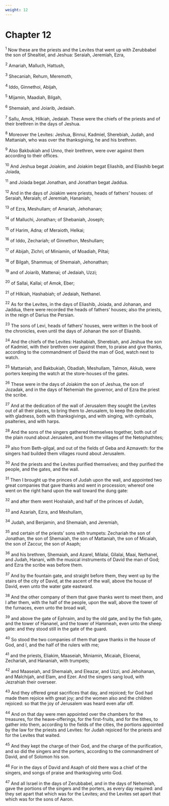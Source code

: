 ```yaml
---
weight: 12
---
```


# Chapter 12

<sup>1</sup> Now these are the priests and the Levites that went up with Zerubbabel the son of Shealtiel, and Jeshua: Seraiah, Jeremiah, Ezra, 

<sup>2</sup> Amariah, Malluch, Hattush, 

<sup>3</sup> Shecaniah, Rehum, Meremoth, 

<sup>4</sup> Iddo, Ginnethoi, Abijah, 

<sup>5</sup> Mijamin, Maadiah, Bilgah, 

<sup>6</sup> Shemaiah, and Joiarib, Jedaiah. 

<sup>7</sup> Sallu, Amok, Hilkiah, Jedaiah. These were the chiefs of the priests and of their brethren in the days of Jeshua. 

<sup>8</sup> Moreover the Levites: Jeshua, Binnui, Kadmiel, Sherebiah, Judah, and Mattaniah, who was over the thanksgiving, he and his brethren. 

<sup>9</sup> Also Bakbukiah and Unno, their brethren, were over against them according to their offices. 

<sup>10</sup> And Jeshua begat Joiakim, and Joiakim begat Eliashib, and Eliashib begat Joiada, 

<sup>11</sup> and Joiada begat Jonathan, and Jonathan begat Jaddua. 

<sup>12</sup> And in the days of Joiakim were priests, heads of fathers’ houses: of Seraiah, Meraiah; of Jeremiah, Hananiah; 

<sup>13</sup> of Ezra, Meshullam; of Amariah, Jehohanan; 

<sup>14</sup> of Malluchi, Jonathan; of Shebaniah, Joseph; 

<sup>15</sup> of Harim, Adna; of Meraioth, Helkai; 

<sup>16</sup> of Iddo, Zechariah; of Ginnethon, Meshullam; 

<sup>17</sup> of Abijah, Zichri; of Miniamin, of Moadiah, Piltai; 

<sup>18</sup> of Bilgah, Shammua; of Shemaiah, Jehonathan; 

<sup>19</sup> and of Joiarib, Mattenai; of Jedaiah, Uzzi; 

<sup>20</sup> of Sallai, Kallai; of Amok, Eber; 

<sup>21</sup> of Hilkiah, Hashabiah; of Jedaiah, Nethanel. 

<sup>22</sup> As for the Levites, in the days of Eliashib, Joiada, and Johanan, and Jaddua, there were recorded the heads of fathers’ houses; also the priests, in the reign of Darius the Persian. 

<sup>23</sup> The sons of Levi, heads of fathers’ houses, were written in the book of the chronicles, even until the days of Johanan the son of Eliashib. 

<sup>24</sup> And the chiefs of the Levites: Hashabiah, Sherebiah, and Jeshua the son of Kadmiel, with their brethren over against them, to praise and give thanks, according to the commandment of David the man of God, watch next to watch. 

<sup>25</sup> Mattaniah, and Bakbukiah, Obadiah, Meshullam, Talmon, Akkub, were porters keeping the watch at the store-houses of the gates. 

<sup>26</sup> These were in the days of Joiakim the son of Jeshua, the son of Jozadak, and in the days of Nehemiah the governor, and of Ezra the priest the scribe. 

<sup>27</sup> And at the dedication of the wall of Jerusalem they sought the Levites out of all their places, to bring them to Jerusalem, to keep the dedication with gladness, both with thanksgivings, and with singing, with cymbals, psalteries, and with harps. 

<sup>28</sup> And the sons of the singers gathered themselves together, both out of the plain round about Jerusalem, and from the villages of the Netophathites; 

<sup>29</sup> also from Beth-gilgal, and out of the fields of Geba and Azmaveth: for the singers had builded them villages round about Jerusalem. 

<sup>30</sup> And the priests and the Levites purified themselves; and they purified the people, and the gates, and the wall. 

<sup>31</sup> Then I brought up the princes of Judah upon the wall, and appointed two great companies that gave thanks and went in procession; whereof one went on the right hand upon the wall toward the dung gate: 

<sup>32</sup> and after them went Hoshaiah, and half of the princes of Judah, 

<sup>33</sup> and Azariah, Ezra, and Meshullam, 

<sup>34</sup> Judah, and Benjamin, and Shemaiah, and Jeremiah, 

<sup>35</sup> and certain of the priests’ sons with trumpets: Zechariah the son of Jonathan, the son of Shemaiah, the son of Mattaniah, the son of Micaiah, the son of Zaccur, the son of Asaph; 

<sup>36</sup> and his brethren, Shemaiah, and Azarel, Milalai, Gilalai, Maai, Nethanel, and Judah, Hanani, with the musical instruments of David the man of God; and Ezra the scribe was before them. 

<sup>37</sup> And by the fountain gate, and straight before them, they went up by the stairs of the city of David, at the ascent of the wall, above the house of David, even unto the water gate eastward. 

<sup>38</sup> And the other company of them that gave thanks went to meet them, and I after them, with the half of the people, upon the wall, above the tower of the furnaces, even unto the broad wall, 

<sup>39</sup> and above the gate of Ephraim, and by the old gate, and by the fish gate, and the tower of Hananel, and the tower of Hammeah, even unto the sheep gate: and they stood still in the gate of the guard. 

<sup>40</sup> So stood the two companies of them that gave thanks in the house of God, and I, and the half of the rulers with me; 

<sup>41</sup> and the priests, Eliakim, Maaseiah, Miniamin, Micaiah, Elioenai, Zechariah, and Hananiah, with trumpets; 

<sup>42</sup> and Maaseiah, and Shemaiah, and Eleazar, and Uzzi, and Jehohanan, and Malchijah, and Elam, and Ezer. And the singers sang loud, with Jezrahiah their overseer. 

<sup>43</sup> And they offered great sacrifices that day, and rejoiced; for God had made them rejoice with great joy; and the women also and the children rejoiced: so that the joy of Jerusalem was heard even afar off. 

<sup>44</sup> And on that day were men appointed over the chambers for the treasures, for the heave-offerings, for the first-fruits, and for the tithes, to gather into them, according to the fields of the cities, the portions appointed by the law for the priests and Levites: for Judah rejoiced for the priests and for the Levites that waited. 

<sup>45</sup> And they kept the charge of their God, and the charge of the purification, and so did the singers and the porters, according to the commandment of David, and of Solomon his son. 

<sup>46</sup> For in the days of David and Asaph of old there was a chief of the singers, and songs of praise and thanksgiving unto God. 

<sup>47</sup> And all Israel in the days of Zerubbabel, and in the days of Nehemiah, gave the portions of the singers and the porters, as every day required: and they set apart that which was for the Levites; and the Levites set apart that which was for the sons of Aaron. 


